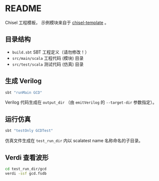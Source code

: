 # README

Chisel 工程模板， 示例模块来自于 [chisel-template](https://github.com/freechipsproject/chisel-template) 。

## 目录结构

- `build.sbt` SBT 工程定义（请勿修改！）
- `src/main/scala` 工程代码 (模块) 目录
- `src/test/scala` 测试代码 (仿真) 目录

## 生成 Verilog

```bash
sbt "runMain GCD"
```

Verilog 代码生成在 `output_dir` （由 `emitVerilog` 的 `--target-dir` 参数指定）。

## 运行仿真

```bash
sbt "testOnly GCDTest"
```

仿真文件生成在 `test_run_dir` 内以 scalatest name 名称命名的子目录。

## Verdi 查看波形

```bash
cd test_run_dir/gcd
verdi -ssf gcd.fsdb
```
